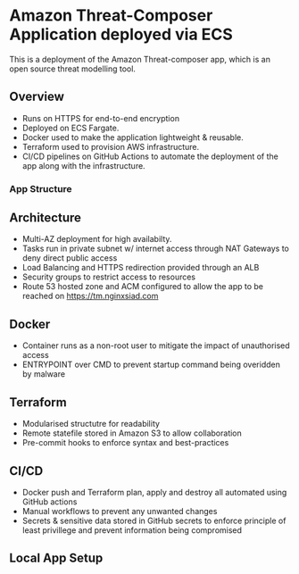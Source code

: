 # Amazon Threat-Composer Application deployed via ECS

This is a deployment of the Amazon Threat-composer app, which is an open source threat modelling tool.

## Overview

- Runs on HTTPS for end-to-end encryption
- Deployed on ECS Fargate. 
- Docker used to make the application lightweight & reusable. 
- Terraform used to provision AWS infrastructure.
- CI/CD pipelines on GitHub Actions to automate the deployment of the app along with the infrastructure.

### App Structure

## Architecture

- Multi-AZ deployment for high availabilty.
- Tasks run in private subnet w/ internet access through NAT Gateways to deny direct public access
- Load Balancing and HTTPS redirection provided through an ALB
- Security groups to restrict access to resources
- Route 53 hosted zone and ACM configured to allow the app to be reached on https://tm.nginxsiad.com

## Docker

- Container runs as a non-root user to mitigate the impact of unauthorised access
- ENTRYPOINT over CMD to prevent startup command being overidden by malware


## Terraform 

- Modularised structutre for readability
- Remote statefile stored in Amazon S3 to allow collaboration
- Pre-commit hooks to enforce syntax and best-practices

## CI/CD

- Docker push and Terraform plan, apply and destroy all automated using GitHub actions
- Manual workflows to prevent any unwanted changes
- Secrets & sensitive data stored in GitHub secrets to enforce principle of least privillege and prevent information being compromised



## Local App Setup

